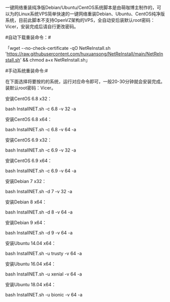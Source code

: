 一键网络重装纯净版Debian/Ubuntu/CentOS系统脚本是由萌咖博主制作的，可以为的Linux系统VPS简单快速的一键网络重装Debian、Ubuntu、CentOS纯净版系统，目前此脚本不支持OpenVZ架构的VPS，全自动安后装默认root密码：Vicer，安装完成后请自行更改密码。


#自动下载重装命令：#

「wget --no-check-certificate -qO NetReInstall.sh 'https://raw.githubusercontent.com/huxuansong/NetReInstall/main/NetReInstall.sh' && chmod a+x NetReInstall.sh」

#手动系统重装命令:#

在下面选择将要按的的系统，运行对应命令即可，一般20-30分钟就会安装完成。装默认root密码：Vicer。

安装CentOS 6.8 x32：

bash InstallNET.sh -c 6.8 -v 32 -a

安装CentOS 6.8 x64：

bash InstallNET.sh -c 6.8 -v 64 -a

安装CentOS 6.9 x32：

bash InstallNET.sh -c 6.9 -v 32 -a

安装CentOS 6.9 x64：

bash InstallNET.sh -c 6.9 -v 64 -a

安装Debian 7 x32：

bash InstallNET.sh -d 7 -v 32 -a

安装Debian 8 x64：

bash InstallNET.sh -d 8 -v 64 -a

安装Debian 9 x64：

bash InstallNET.sh -d 9 -v 64 -a

安装Ubuntu 14.04 x64：

bash InstallNET.sh -u trusty -v 64 -a

安装Ubuntu 16.04 x64：

bash InstallNET.sh -u xenial -v 64 -a

安装Ubuntu 18.04 x64：

bash InstallNET.sh -u bionic -v 64 -a
